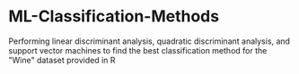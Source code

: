 # ML-Classification-Methods
Performing linear discriminant analysis, quadratic discriminant analysis, and support vector machines to find the best classification method for the "Wine" dataset provided in R
